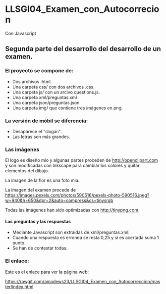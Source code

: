 # LLSGI04_Examen_con_Autocorrecion
Con Javascript
## Segunda parte del desarrollo del desarrollo de un examen. 

### El proyecto se compone de:
* Dos archivos .html. 
* Una carpeta css/ con dos archivos .css.
* Una carpeta js/ con un arcivo questions.js. 
* Una carpeta xml/preguntas.xml
* Una carpeta json/preguntas.json
* Una carpeta img/ que contiene tres imágenes en png.

### La versión de móbil se diferencia:
 * Desaparece el "slogan".
 * Las letras son más grandes.

### Las imágenes
El logo es diseño mio y algunas partes proceden de http://openclipart.com y son modificadas con Inkscape para cambiar los colores y quitar elementos del dibujo.

La imagen de la flor es una foto mia.

La imagen del examen procede de https://images.pexels.com/photos/590516/pexels-photo-590516.jpeg?w=940&h=650&dpr=2&auto=compress&cs=tinysrgb

Todas las imágenes han sido optimizadas con http://tinypng.com.  
 
#### Las preguntas y las respuestas 
* Mediante Javascript son extraidas de xml/preguntas.xml.
* Cuando una respuesta es erronea se resta 0,25 y si es acertada suma 1 punto.
* Se han de contestar todas.

### El enlace:
Este es el enlace para ver la página web:
  
  https://rawgit.com/amadews23/LLSGI04_Examen_con_Autocorreccion/master/index.html



